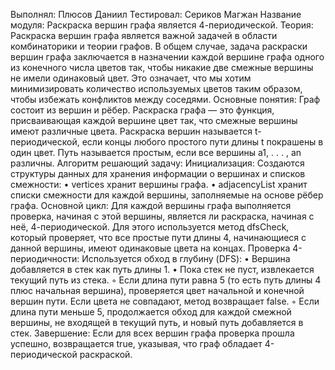 Выполнял: Плюсов Даниил Тестировал: Сериков Магжан
Название модуля: Раскраска вершин графа является 4-периодической.
Теория:
Раскраска вершин графа является важной задачей в области комбинаторики и теории графов. В общем случае, задача раскраски вершин графа заключается в назначении каждой вершине графа одного из конечного числа цветов так, чтобы никакие две смежные вершины не имели одинаковый цвет. Это означает, что мы хотим минимизировать количество используемых цветов таким образом, чтобы избежать конфликтов между соседями.
Основные понятия: Граф состоит из вершин и рёбер. Раскраска графа — это функция, присваивающая каждой вершине цвет так, что смежные вершины имеют различные цвета.
Раскраска вершин называется t-периодической, если концы любого простого пути длины t покрашены в один цвет.
Путь называется простым, если все вершины a1, . . . , an различны.
Алгоритм решающий задачу: 
Инициализация:
Создаются структуры данных для хранения информации о вершинах и списков смежности:
    • vertices хранит вершины графа.
    • adjacencyList хранит списки смежности для каждой вершины, заполняемые на основе рёбер графа.
Основной цикл:
Для каждой вершины графа выполняется проверка, начиная с этой вершины, является ли раскраска, начиная с неё, 4-периодической. Для этого используется метод dfsCheck, который проверяет, что все простые пути длины 4, начинающиеся с данной вершины, имеют одинаковые цвета на концах.
Проверка 4-периодичности:
Используется обход в глубину (DFS):
    • Вершина добавляется в стек как путь длины 1.
    • Пока стек не пуст, извлекается текущий путь из стека.
        ◦ Если длина пути равна 5 (то есть путь длины 4 плюс начальная вершина), проверяется цвет начальной и конечной вершин пути. Если цвета не совпадают, метод возвращает false.
        ◦ Если длина пути меньше 5, продолжается обход для каждой смежной вершины, не входящей в текущий путь, и новый путь добавляется в стек.
Завершение:
Если для всех вершин графа проверка прошла успешно, возвращается true, указывая, что граф обладает 4-периодической раскраской.
